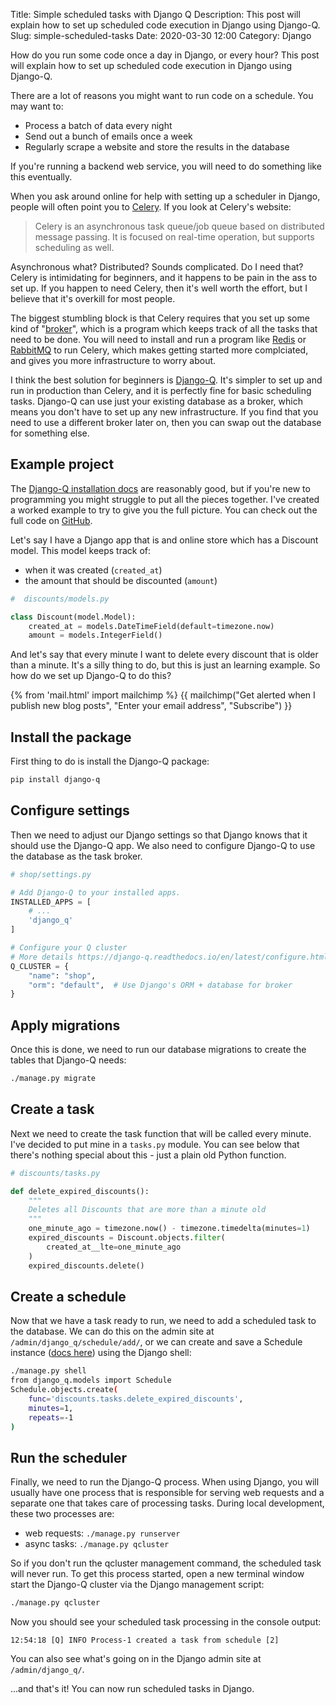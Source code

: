 Title: Simple scheduled tasks with Django Q
Description: This post will explain how to set up scheduled code execution in Django using Django-Q.
Slug: simple-scheduled-tasks
Date: 2020-03-30 12:00
Category: Django

How do you run some code once a day in Django, or every hour? This post will explain how to set up scheduled code execution in Django using Django-Q.

There are a lot of reasons you might want to run code on a schedule. You may want to:

- Process a batch of data every night
- Send out a bunch of emails once a week
- Regularly scrape a website and store the results in the database

If you're running a backend web service, you will need to do something like this eventually.

When you ask around online for help with setting up a scheduler in Django, people will often point you to [Celery](http://www.celeryproject.org/). If you look at Celery's website:

> Celery is an asynchronous task queue/job queue based on distributed message passing. It is focused on real-time operation, but supports scheduling as well.

Asynchronous what? Distributed? Sounds complicated. Do I need that? Celery is intimidating for beginners, and it happens to be pain in the ass to set up. If you happen to need Celery, then it's well worth the effort, but I believe that it's overkill for most people.

The biggest stumbling block is that Celery requires that you set up some kind of "[broker](http://docs.celeryproject.org/en/latest/getting-started/brokers/)", which is a program which keeps track of all the tasks that need to be done. You will need to install and run a program like [Redis](https://redis.io/) or [RabbitMQ](https://www.rabbitmq.com/) to run Celery, which makes getting started more complciated, and gives you more infrastructure to worry about.

I think the best solution for beginners is [Django-Q](https://django-q.readthedocs.io/en/latest/). It's simpler to set up and run in production than Celery, and it is perfectly fine for basic scheduling tasks. Django-Q can use just your existing database as a broker, which means you don't have to set up any new infrastructure. If you find that you need to use a different broker later on, then you can swap out the database for something else.

## Example project

The [Django-Q installation docs](https://django-q.readthedocs.io/en/latest/install.html) are reasonably good, but if you're new to programming you might struggle to put all the pieces together. I've created a worked example to try to give you the full picture. You can check out the full code on [GitHub](https://github.com/MattSegal/devblog-examples/tree/master/django-q-scheduling-example).

Let's say I have a Django app that is and online store which has a Discount model. This model keeps track of:

- when it was created (`created_at`)
- the amount that should be discounted (`amount`)

```python
#  discounts/models.py

class Discount(model.Model):
    created_at = models.DateTimeField(default=timezone.now)
    amount = models.IntegerField()

```

And let's say that every minute I want to delete every discount that is older than a minute. It's a silly thing to do, but this is just an learning example. So how do we set up Django-Q to do this?

{% from 'mail.html' import mailchimp %}
{{ mailchimp("Get alerted when I publish new blog posts", "Enter your email address", "Subscribe") }}


## Install the package

First thing to do is install the Django-Q package:

```bash
pip install django-q
```

## Configure settings

Then we need to adjust our Django settings so that Django knows that it should use the Django-Q app. We also need to configure Django-Q to use the database as the task broker.

```python
# shop/settings.py

# Add Django-Q to your installed apps.
INSTALLED_APPS = [
    # ...
    'django_q'
]

# Configure your Q cluster
# More details https://django-q.readthedocs.io/en/latest/configure.html
Q_CLUSTER = {
    "name": "shop",
    "orm": "default",  # Use Django's ORM + database for broker
}

```

## Apply migrations

Once this is done, we need to run our database migrations to create the tables that Django-Q needs:

```bash
./manage.py migrate
```

## Create a task

Next we need to create the task function that will be called every minute. I've decided to put mine in a `tasks.py` module. You can see below that there's nothing special about this - just a plain old Python function.

```python
# discounts/tasks.py

def delete_expired_discounts():
    """
    Deletes all Discounts that are more than a minute old
    """
    one_minute_ago = timezone.now() - timezone.timedelta(minutes=1)
    expired_discounts = Discount.objects.filter(
        created_at__lte=one_minute_ago
    )
    expired_discounts.delete()

```

## Create a schedule

Now that we have a task ready to run, we need to add a scheduled task to the database. We can do this on the admin site at `/admin/django_q/schedule/add/`, or we can create and save a Schedule instance ([docs here](https://django-q.readthedocs.io/en/latest/schedules.html)) using the Django shell:

```bash
./manage.py shell
from django_q.models import Schedule
Schedule.objects.create(
    func='discounts.tasks.delete_expired_discounts',
    minutes=1,
    repeats=-1
)
```

## Run the scheduler

Finally, we need to run the Django-Q process. When using Django, you will usually have one process that is responsible for serving web requests and a separate one that takes care of processing tasks. During local development, these two processes are:

- web requests: `./manage.py runserver`
- async tasks: `./manage.py qcluster`

So if you don't run the qcluster management command, the scheduled task will never run. To get this process started, open a new terminal window start the Django-Q cluster via the Django management script:

```bash
./manage.py qcluster
```

Now you should see your scheduled task processing in the console output:

```text
12:54:18 [Q] INFO Process-1 created a task from schedule [2]
```

You can also see what's going on in the Django admin site at `/admin/django_q/`.

...and that's it! You can now run scheduled tasks in Django.
